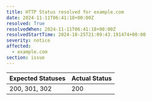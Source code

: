 ```yaml
---
title: HTTP Status resolved for example.com
date: 2024-11-11T06:41:18+00:00Z
resolved: True
resolvedWhen: 2024-11-11T06:41:18+00:00Z
resolvedStartTime: 2024-10-25T21:09:43.191474+00:00
severity: notice
affected:
  - example.com
section: issue
---
```


| Expected Statuses | Actual Status  |
|-------------------|----------------|
| 200, 301, 302 | 200 |
